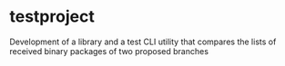 # testproject
Development of a library and a test CLI utility that compares the lists of received binary packages of two proposed branches
